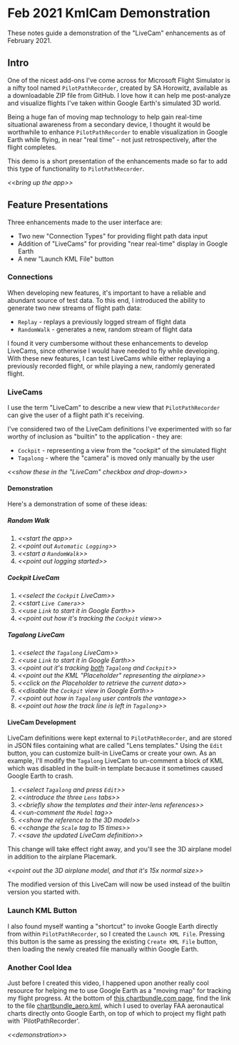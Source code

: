 # Feb 2021 KmlCam Demonstration

These notes guide a demonstration of the "LiveCam" enhancements as of 
February 2021.

## Intro

One of the nicest add-ons I've come across for Microsoft Flight Simulator is
a nifty tool named `PilotPathRecorder`, created by SA Horowitz, available as
a downloadable ZIP file from GitHub.  I love how it can help me post-analyze
and visualize flights I've taken within Google Earth's simulated 3D world.

Being a huge fan of moving map technology to help gain real-time situational
awareness from a secondary device, I thought it would be worthwhile to enhance
`PilotPathRecorder` to enable visualization in Google Earth while flying, in
near "real time" - not just retrospectively, after the flight completes.

This demo is a short presentation of the enhancements made so far to add this
type of functionality to `PilotPathRecorder`.

*\<\<bring up the app\>\>*

## Feature Presentations

Three enhancements made to the user interface are:

- Two new "Connection Types" for providing flight path data input
- Addition of "LiveCams" for providing "near real-time" display in Google Earth
- A new "Launch KML File" button

### Connections

When developing new features, it's important to have a reliable and abundant
source of test data.  To this end, I introduced the ability to generate two
new streams of flight path data:

- `Replay` - replays a previously logged stream of flight data
- `RandomWalk` - generates a new, random stream of flight data

I found it very cumbersome without these enhancements to develop LiveCams,
since otherwise I would have needed to fly while developing.  With these
new features, I can test LiveCams while either replaying a previously 
recorded flight, or while playing a new, randomly generated flight.

### LiveCams

I use the term "LiveCam" to describe a new view that `PilotPathRecorder` 
can give the user of a flight path it's receiving.

I've considered two of the LiveCam definitions I've experimented with so far
worthy of inclusion as "builtin" to the application - they are:

- `Cockpit` - representing a view from the "cockpit" of the simulated flight
- `Tagalong` - where the "camera" is moved only manually by the user

*\<\<show these in the "LiveCam" checkbox and drop-down\>\>*

#### Demonstration

Here's a demonstration of some of these ideas:

##### Random Walk

1. *\<\<start the app\>\>*
1. *\<\<point out `Automatic Logging`\>\>*
1. *\<\<start a `RandomWalk`\>\>*
1. *\<\<point out logging started\>\>*

##### Cockpit LiveCam

1. *\<\<select the `Cockpit` LiveCam\>\>*
1. *\<\<start `Live Camera`\>\>*
1. *\<\<use `Link` to start it in Google Earth\>\>*
1. *\<\<point out how it's tracking the `Cockpit` view\>\>*

##### Tagalong LiveCam

1. *\<\<select the `Tagalong` LiveCam\>\>*
1. *\<\<use `Link` to start it in Google Earth\>\>*
1. *\<\<point out it's tracking <u>both</u> `Tagalong` and `Cockpit`\>\>*
1. *\<\<point out the KML "Placeholder" representing the airplane\>\>*
1. *\<\<click on the Placeholder to retrieve the current data\>\>*
1. *\<\<disable the `Cockpit` view in Google Earth\>\>*
1. *\<\<point out how in `Tagalong` user controls the vantage\>\>*
1. *\<\<point out how the track line is left in `Tagalong`\>\>*

#### LiveCam Development

LiveCam definitions were kept external to `PilotPathRecorder`, and are
stored in JSON files containing what are called "Lens templates."  Using
the `Edit` button, you can customize built-in LiveCams or create your
own.  As an example, I'll modify the `Tagalong` LiveCam to un-comment
a block of KML which was disabled in the built-in template because it
sometimes caused Google Earth to crash.

1. *\<\<select `Tagalong` and press `Edit`\>\>*
1. *\<\<introduce the three `Lens` tabs\>\>*
1. *\<\<briefly show the templates and their inter-lens references\>\>*
1. *\<\<un-comment the `Model` tag\>\>*
1. *\<\<show the reference to the 3D model\>\>*
1. *\<\<change the `Scale` tag to 15 times\>\>*
1. *\<\<save the updated LiveCam definition\>\>*

This change will take effect right away, and you'll see the 3D airplane
model in addition to the airplane Placemark.  

*\<\<point out the 3D airplane model, and that it's 15x normal size\>\>*

The modified version of this LiveCam will now be used instead of the builtin
version you started with.

### Launch KML Button

I also found myself wanting a "shortcut" to invoke Google Earth directly
from within `PilotPathRecorder`, so I created the `Launch KML File`.
Pressing this button is the same as pressing the existing `Create KML File`
button, then loading the newly created file manually within Google Earth.

### Another Cool Idea

Just before I created this video, I happened upon another really cool resource
for helping me to use Google Earth as a "moving map" for tracking my flight
progress.  At the bottom of [this chartbundle.com page](http://www.chartbundle.com/charts/),
find the link to the file [chartbundle_aero.kml](http://www.chartbundle.com/charts/kml/chartbundle_aero.kml),
which I used to overlay FAA aeronautical charts directly onto Google Earth,
on top of which to project my flight path with `PilotPathRecorder'.

*\<\<demonstration\>\>*

